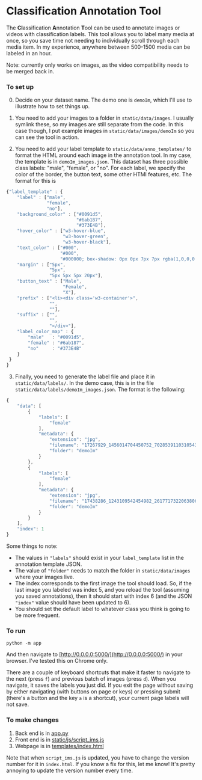 
# Classification Annotation Tool

The **Cl**assification **A**nnotation **T**ool can be used to annotate images or videos with classification labels. This tool allows you to label many media at once, so you save time not needing to individually scroll through each media item. In my experience, anywhere between 500-1500 media can be labeled in an hour.

Note: currently only works on images, as the video compatibility needs to be merged back in.

### To set up ###
0) Decide on your dataset name. The demo one is `demoIm`, which I'll use to illustrate how to set things up.

1) You need to add your images to a folder in `static/data/images`. I usually symlink these, so my images are still separate from the code. In this case though, I put example images in `static/data/images/demoIm` so you can see the tool in action.

2) You need to add your label template to `static/data/anno_templates/` to format the HTML around each image in the annotation tool. In my case, the template is in `demoIm_images.json`. This dataset has three possible class labels: "male", "female", or "no". For each label, we specify the color of the border, the button text, some other HTMl features, etc. The format for this is

```javascript
{"label_template" : {
    "label" : ["male",
               "female",
               "no"],
    "background_color" : ["#0091d5",
                          "#6ab187",
                          "#373E4B"],
    "hover_color" : ["w3-hover-blue",
                     "w3-hover-green",
                     "w3-hover-black"],
    "text_color" : ["#000",
                    "#000",
                    "#000000; box-shadow: 0px 0px 7px 7px rgba(1,0,0,0.24), 0px 0px 12px 12px rgba(1,0,0,0.19)"],
    "margin" : ["5px",
                "5px",
                "5px 5px 5px 20px"],
    "button_text" : ["Male",
                     "Female",
                     "X"],
    "prefix" : ["<li><div class='w3-container'>",
                "",
                ""],
    "suffix" : ["",
                "",
                "</div>"],
    "label_color_map" : {
        "male"   : "#0091d5",
        "female" : "#6ab187",
        "no"     : "#373E4B"
    }
 }
}
```

3) Finally, you need to generate the label file and place it in `static/data/labels/`. In the demo case, this is in the file `static/data/labels/demoIm_images.json`. The format is the following:

```javascript
{
    "data": [
        {
            "labels": [
                "female"
            ],
            "metadata": {
                "extension": "jpg",
                "filename": "17267929_1456014704450752_7028539110310543360_n",
                "folder": "demoIm"
            }
        },
        {
            "labels": [
                "female"
            ],
            "metadata": {
                "extension": "jpg",
                "filename": "17438286_1243109542454982_2617717322063806464_n",
                "folder": "demoIm"
            }
        }
    ],
    "index": 1
}
```

Some things to note:

* The values in `"labels"` should exist in your `label_template` list in the annotation template JSON.
* The value of `"folder"` needs to match the folder in `static/data/images` where your images live.
* The index corresponds to the first image the tool should load. So, if the last image you labeled was index 5, and you reload the tool (assuming you saved annotations), then it should start with index 6 (and the JSON `"index"` value should have been updated to 6).
* You should set the default label to whatever class you think is going to be more frequent.

### To run ###

`python -m app`

And then navigate to [http://0.0.0.0:5000/](http://0.0.0.0:5000/) in your browser. I've tested this on Chrome only. 

There are a couple of keyboard shortcuts that make it faster to navigate to the next (press `f`) and previous batch of images (press `d`). When you navigate, it saves the labels you just did. If you exit the page without saving by either navigating (with buttons on page or keys) or pressing submit (there's a button and the key `a` is a shortcut), your current page labels will not save.

### To make changes ###

1) Back end is in [app.py](app.py)
2) Front end is in [static/js/script_ims.js](static/js/script_ims.js)
3) Webpage is in [templates/index.html](templates/index.html)

Note that when `script_ims.js` is updated, you have to change the version number for it in `index.html`. If you know a fix for this, let me know! It's pretty annoying to update the version number every time.
